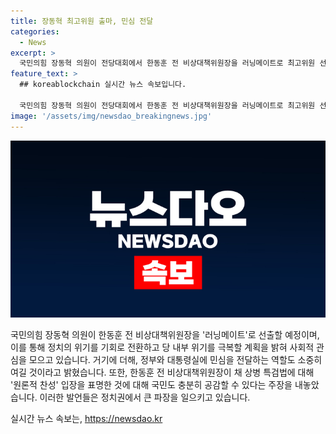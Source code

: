 ```yaml
---
title: 장동혁 최고위원 출마, 민심 전달
categories:
  - News
excerpt: >
  국민의힘 장동혁 의원이 전당대회에서 한동훈 전 비상대책위원장을 러닝메이트로 최고위원 선거에 출마하겠다 밝히며, 정치는 위기를 기회로 삼겠다고 강조했습니다. 또한, 야당과 맞설 수 있는 유일한 방법은 민심이라며, 채 상병 특검법에 원론적 찬성 입장을 밝힌 것에 대해 국민의 공감을 이끌어냈다고 설명했습니다.
feature_text: >
  ## koreablockchain 실시간 뉴스 속보입니다.

  국민의힘 장동혁 의원이 전당대회에서 한동훈 전 비상대책위원장을 러닝메이트로 최고위원 선거에 출마하겠다 밝히며, 정치는 위기를 기회로 삼겠다고 강조했습니다. 또한, 야당과 맞설 수 있는 유일한 방법은 민심이라며, 채 상병 특검법에 원론적 찬성 입장을 밝힌 것에 대해 국민의 공감을 이끌어냈다고 설명했습니다.
image: '/assets/img/newsdao_breakingnews.jpg'
---
```


<p><img src="/assets/img/newsdao_breakingnews.jpg" alt="koreablockchain 속보" /></p>

<p>국민의힘 장동혁 의원이 한동훈 전 비상대책위원장을 '러닝메이트'로 선출할 예정이며, 이를 통해 정치의 위기를 기회로 전환하고 당 내부 위기를 극복할 계획을 밝혀 사회적 관심을 모으고 있습니다. 거기에 더해, 정부와 대통령실에 민심을 전달하는 역할도 소중히 여길 것이라고 밝혔습니다. 또한, 한동훈 전 비상대책위원장이 채 상병 특검법에 대해 '원론적 찬성' 입장을 표명한 것에 대해 국민도 충분히 공감할 수 있다는 주장을 내놓았습니다. 이러한 발언들은 정치권에서 큰 파장을 일으키고 있습니다.</p>
실시간 뉴스 속보는, <a href="https://newsdao.kr" rel="dofollow">https://newsdao.kr</a>


